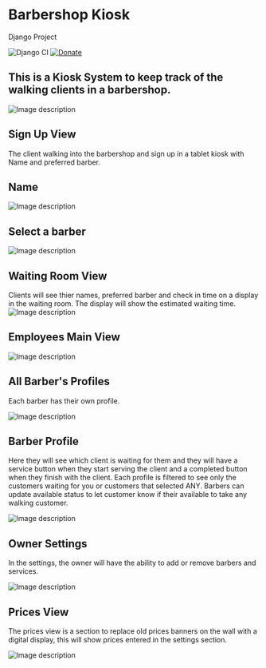 # Barbershop Kiosk

Django Project

![Django CI](https://github.com/jimenezraul/Barbershop-kiosk/workflows/Django%20CI/badge.svg)
[![Donate](https://img.shields.io/badge/Donate-PayPal-blue.svg)](https://www.paypal.com/cgi-bin/webscr?cmd=_s-xclick&hosted_button_id=NQ2SVQY2JE4K6&source=url)

## This is a Kiosk System to keep track of the walking clients in a barbershop.

![Image description](Menu.png)

## Sign Up View

The client walking into the barbershop and sign up in a tablet kiosk with Name and preferred barber.

## Name

![Image description](SignUp.png)

## Select a barber

![Image description](Select_a_barber.png)

## Waiting Room View

Clients will see thier names, preferred barber and check in time on a display in the waiting room. The display will show the estimated waiting time.
![Image description](Waitinglist.png)

## Employees Main View

![Image description](main_view.png)

## All Barber's Profiles

Each barber has their own profile.

![Image description](barber_profiles.png)

## Barber Profile

Here they will see which client is waiting for them and they will have a service button when they start serving the client and a completed button when they finish with the client. Each profile is filtered to see only the customers waiting for you or customers that selected ANY. Barbers can update available status to let customer know if their available to take any walking customer.

![Image description](Barber_Profile.png)

## Owner Settings

In the settings, the owner will have the ability to add or remove barbers and services.

![Image description](settings.png)

## Prices View

The prices view is a section to replace old prices banners on the wall with a digital display, this will show prices entered in the settings section.

![Image description](prices.png)
